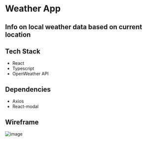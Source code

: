 # Weather App

## Info on local weather data based on current location

## Tech Stack

- React
- Typescript
- OpenWeather API

## Dependencies

- Axios
- React-modal

## Wireframe

![image](https://user-images.githubusercontent.com/80793283/165367722-6d624d2d-cc2d-4443-9689-3eb7cbfe412f.png)
